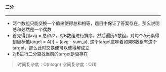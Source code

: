 #### 二分
---
* 两个数组只能交换一个值来使得总和相等，题目中保证了答案存在，那么说明总和必然是一个偶数
* 首先得到avg = 总和/2，对B数组进行排序，然后遍历A数组，对每个A元素得到目标值target = A[i] + (avg - sum_a), 这个target意味着如果B数组有这个target，那么此时交换便可以使得解成立
* 对B进行二分查找当前的target是否存在
> 时间复杂度：O(nlogn) 空间复杂度：O(1)
